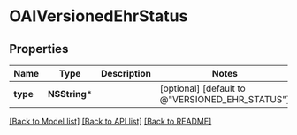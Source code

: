 # OAIVersionedEhrStatus

## Properties
Name | Type | Description | Notes
------------ | ------------- | ------------- | -------------
**type** | **NSString*** |  | [optional] [default to @"VERSIONED_EHR_STATUS"]

[[Back to Model list]](../README.md#documentation-for-models) [[Back to API list]](../README.md#documentation-for-api-endpoints) [[Back to README]](../README.md)


